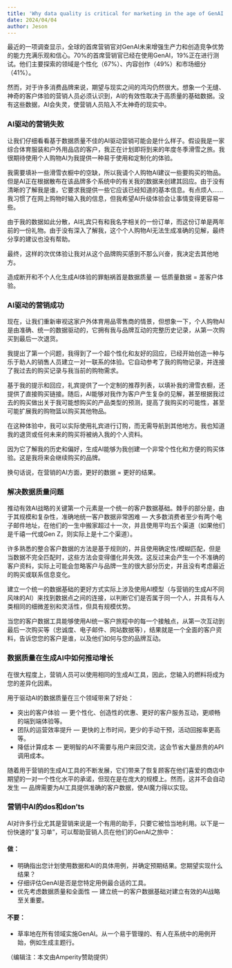 ```yaml
---
title: 'Why data quality is critical for marketing in the age of GenAI'
date: 2024/04/04
author: Jeson
---
```


最近的一项调查显示，全球的首席营销官对GenAI未来增强生产力和创造竞争优势的能力充满乐观和信心。70%的首席营销官已经在使用GenAI，19%正在进行测试。他们主要探索的领域是个性化（67%）、内容创作（49%）和市场细分（41%）。

然而，对于许多消费品牌来说，期望与现实之间的鸿沟仍然很大。想象一个无缝、神奇的客户体验的营销人员必须认识到，AI的有效性取决于高质量的基础数据。没有这些数据，AI会失灵，使营销人员陷入不太神奇的现实中。

### AI驱动的营销失败

让我们仔细看看基于数据质量不佳的AI驱动营销可能会是什么样子。假设我是一家综合体育服装和户外用品店的客户，我正在计划即将到来的年度冬季滑雪之旅。我很期待使用个人购物AI为我提供一种易于使用和定制化的体验。

我需要填补一些滑雪衣橱中的空缺，所以我请个人购物AI建议一些要购买的物品。但是AI正在根据散布在该品牌多个系统中的有关我的数据来创建其回应。由于没有清晰的了解我是谁，它要求我提供一些它应该已经知道的基本信息。有点烦人……我习惯了在网上购物时输入我的信息，但我希望AI升级体验会让事情变得更容易一些。

由于我的数据如此分散，AI礼宾只有和我名字相关的一份订单，而这份订单是两年前的一份礼物。由于没有深入了解我，这个个人购物AI无法生成准确的见解，最终分享的建议也没有帮助。

最终，这样的次优体验让我对从这个品牌购买感到不那么兴奋，我决定去其他地方。

造成断开和不个人化生成AI体验的罪魁祸首是数据质量 — 低质量数据 = 差客户体验。

### AI驱动的营销成功

现在，让我们重新审视这家户外体育用品零售商的情景，但想象一下，个人购物AI是由准确、统一的数据驱动的，它拥有我与品牌互动的完整历史记录，从第一次购买到最后一次退货。

我提出了第一个问题，我得到了一个超个性化和友好的回应，已经开始创造一种与乐于助人的销售人员建立一对一联系的体验。它自动参考了我的购物记录，并连接了我过去的购买记录与我当前的购物需求。

基于我的提示和回应，礼宾提供了一个定制的推荐列表，以填补我的滑雪衣橱，还提供了直接购买链接。随后，AI能够对我作为客户产生复杂的见解，甚至根据我过去的购买做出关于我可能想购买的产品类型的预测，提高了我购买的可能性，甚至可能扩展我的购物篮以购买其他物品。

在这种体验中，我可以实际使用礼宾进行订购，而无需导航到其他地方。我也知道我的退货或任何未来的购买将被纳入我的个人资料。

因为它了解我的历史和偏好，生成AI能够为我创建一个非常个性化和方便的购买体验。这是我将来会继续购买的品牌。

换句话说，在营销的AI方面，更好的数据 = 更好的结果。

### 解决数据质量问题

推动有效AI战略的关键第一个元素是一个统一的客户数据基础。棘手的部分是，由于其规模和复杂性，准确地统一客户数据非常困难 — 大多数消费者至少有两个电子邮件地址，在他们的一生中搬家超过十一次，并且使用平均五个渠道（如果他们是千禧一代或Gen Z，则实际上是十二个渠道）。

许多熟悉的整合客户数据的方法是基于规则的，并且使用确定性/模糊匹配，但是当数据不完全匹配时，这些方法会变得僵化并失效。这反过来会产生一个不准确的客户资料，实际上可能会忽略客户与品牌一生的很大部分历史，并且没有考虑最近的购买或联系信息变化。

建立一个统一的数据基础的更好方式实际上涉及使用AI模型（与营销的生成AI不同风味的AI）来找到数据点之间的连接，以判断它们是否属于同一个人，并具有与人类相同的细微差别和灵活性，但具有规模优势。

当您的客户数据工具能够使用AI统一客户旅程中的每一个接触点，从第一次互动到最后一次购买等（忠诚度、电子邮件、网站数据等），结果就是一个全面的客户资料，告诉您您的客户是谁，以及他们如何与您的品牌互动。

### 数据质量在生成AI中如何推动增长

在很大程度上，营销人员可以使用相同的生成AI工具，因此，您输入的燃料将成为您的差异化因素。

用于驱动AI的数据质量在三个领域带来了好处：

- 突出的客户体验 — 更个性化、创造性的优惠、更好的客户服务互动，更顺畅的端到端体验等。
- 团队的运营效率提升 — 更快的上市时间，更少的手动干预，活动回报率更高等。
- 降低计算成本 — 更明智的AI不需要与用户来回交流，这会节省大量昂贵的API调用成本。

随着用于营销的生成AI工具的不断发展，它们带来了恢复顾客在他们喜爱的商店中期望的一对一个性化水平的承诺，但现在是在庞大的规模上。然而，这并不会自动发生 — 品牌需要为AI工具提供准确的客户数据，使AI魔力得以实现。

### 营销中AI的dos和don’ts

AI对许多行业尤其是营销来说是一个有用的助手，只要它被恰当地利用。以下是一份快速的“复习单”，可以帮助营销人员在他们的GenAI之旅中：

#### 做：

- 明确指出您计划使用数据和AI的具体用例，并确定预期结果。您期望实现什么结果？
- 仔细评估GenAI是否是您特定用例最合适的工具。
- 优先考虑数据质量和全面性 — 建立统一的客户数据基础对建立有效的AI战略至关重要。

#### 不要：

- 草率地在所有领域实施GenAI。从一个易于管理的、有人在系统中的用例开始，例如生成主题行。

（编辑注：本文由Amperity赞助提供）


